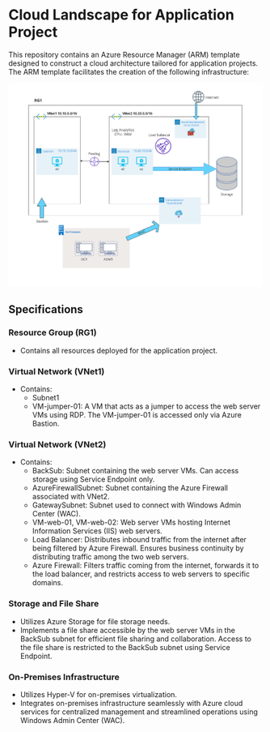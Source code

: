 # Cloud Landscape for Application Project

This repository contains  an Azure Resource Manager (ARM) template designed to construct a cloud architecture tailored for application projects. The ARM template facilitates the creation of the following infrastructure:

![infrastructure](https://github.com/bakr-mostafa/cloud-landscape-app-project/blob/main/infrastructure.png)


## Specifications

### Resource Group (RG1)
- Contains all resources deployed for the application project.

### Virtual Network (VNet1)
- Contains:
  - Subnet1
  - VM-jumper-01: A VM that acts as a jumper to access the web server VMs using RDP. The VM-jumper-01 is accessed only via Azure Bastion.

### Virtual Network (VNet2)
- Contains:
  - BackSub: Subnet containing the web server VMs. Can access storage using Service Endpoint only.
  - AzureFirewallSubnet: Subnet containing the Azure Firewall associated with VNet2.
  - GatewaySubnet: Subnet used to connect with Windows Admin Center (WAC).
  - VM-web-01, VM-web-02: Web server VMs hosting Internet Information Services (IIS) web servers.
  - Load Balancer: Distributes inbound traffic from the internet after being filtered by Azure Firewall. Ensures business continuity by distributing traffic among the two web servers.
  - Azure Firewall: Filters traffic coming from the internet, forwards it to the load balancer, and restricts access to web servers to specific domains.

### Storage and File Share
- Utilizes Azure Storage for file storage needs.
- Implements a file share accessible by the web server VMs in the BackSub subnet for efficient file sharing and collaboration. Access to the file share is restricted to the BackSub subnet using Service Endpoint.
  
### On-Premises Infrastructure
- Utilizes Hyper-V for on-premises virtualization.
- Integrates on-premises infrastructure seamlessly with Azure cloud services for centralized management and streamlined operations using Windows Admin Center (WAC).




